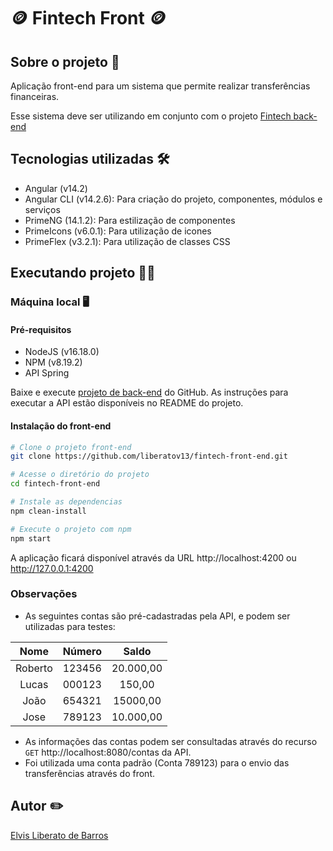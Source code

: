 # :coin: Fintech Front :coin:

## Sobre o projeto :scroll:
Aplicação front-end para um sistema que permite realizar transferências financeiras.

Esse sistema deve ser utilizando em conjunto com o projeto [Fintech back-end](https://github.com/liberatov13/fintech-back-end)

## Tecnologias utilizadas :hammer_and_wrench:
- Angular (v14.2)
- Angular CLI (v14.2.6): Para criação do projeto, componentes, módulos e serviços
- PrimeNG (14.1.2): Para estilização de componentes
- PrimeIcons (v6.0.1): Para utilização de icones
- PrimeFlex (v3.2.1): Para utilização de classes CSS

## Executando projeto 🧑‍💻

### Máquina local :desktop_computer:
#### Pré-requisitos
- NodeJS (v16.18.0)
- NPM (v8.19.2)
- API Spring

Baixe e execute [projeto de back-end](https://github.com/liberatov13/fintech-back-end) do GitHub.
As instruções para executar a API estão disponíveis no README do projeto.

#### Instalação do front-end

```bash
# Clone o projeto front-end
git clone https://github.com/liberatov13/fintech-front-end.git

# Acesse o diretório do projeto
cd fintech-front-end

# Instale as dependencias
npm clean-install

# Execute o projeto com npm
npm start
```

A aplicação ficará disponível através da URL http://localhost:4200 ou http://127.0.0.1:4200

### Observações
- As seguintes contas são pré-cadastradas pela API, e podem ser utilizadas para testes:

|		Nome		|		Número		|		Saldo		|
|:---------:|:-----------:|:---------:|
|Roberto		|123456				|20.000,00	|
|Lucas			|000123				|150,00			|
|João				|654321				|15000,00		|
|Jose				|789123				|10.000,00	|

- As informações das contas podem ser consultadas através do recurso `GET` http://localhost:8080/contas da API.
- Foi utilizada uma conta padrão (Conta 789123) para o envio das transferências através do front.

## Autor :pencil2:
[Elvis Liberato de Barros](https://www.linkedin.com/in/elvisbarros/)
